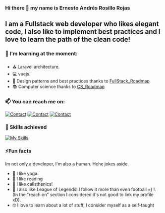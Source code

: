 ### Hi there 👋 my name is Ernesto Andrés Rosillo Rojas
##  I am a Fullstack web developer who likes elegant code, I also like to implement best practices and I love to learn the path of the clean code!

### 🌱 I'm learning at the moment:
- ⛪ Laravel architecture.
- 💻 vuejs.
- 📝 Design patterns and best practices thanks to [FullStack_Roadmap](https://roadmap.sh/full-stack) 
- 📚 Computer science thanks to [CS_Roadmap](https://roadmap.sh/computer-science)


### 📫 You can reach me on:
[![Contact](https://skillicons.dev/icons?i=linkedin)](https://www.linkedin.com/in/ernesto-andres-rosillo/)
[![Contact](https://skillicons.dev/icons?i=gmail)](mailto:ernestoandresrosillo@gmail.com)
[![Contact](https://skillicons.dev/icons?i=twitter)](https://twitter.com/1a738a)

### 🧠 Skills achieved
[![My Skills](https://skillicons.dev/icons?i=php,js,bootstrap,git,materialui,mongodb,mysql,nodejs,vue,laravel,angular,vscode)](https://skillicons.dev)
### ⚡Fun facts
Im not only a developer, I'm also a human. Hehe jokes aside.
- 🧘 I like yoga.
- 📖 I like reading
- 🤸 I like calisthenics!
- 👾 I also like League of Legends! I follow it more than even football =) !. (In the "reach on" section I considered it's not good to link my profile xD).
- 🤓 I love to learn about a lot of stuff, I consider myself as a self-taught

<!--
**andresito1969/andresito1969** is a ✨ _special_ ✨ repository because its `README.md` (this file) appears on your GitHub profile.

Here are some ideas to get you started:

- 🔭 I’m currently working on ...
- 🌱 I’m currently learning ...
- 👯 I’m looking to collaborate on ...
- 🤔 I’m looking for help with ...
- 💬 Ask me about ...
- 📫 How to reach me: ...
- 😄 Pronouns: ...
- ⚡ Fun fact: ...
-->

